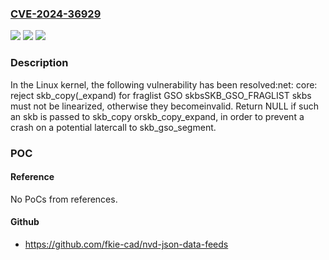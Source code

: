### [CVE-2024-36929](https://cve.mitre.org/cgi-bin/cvename.cgi?name=CVE-2024-36929)
![](https://img.shields.io/static/v1?label=Product&message=Linux&color=blue)
![](https://img.shields.io/static/v1?label=Version&message=3a1296a38d0c%3C%20faa83a7797f0%20&color=brighgreen)
![](https://img.shields.io/static/v1?label=Vulnerability&message=n%2Fa&color=brighgreen)

### Description

In the Linux kernel, the following vulnerability has been resolved:net: core: reject skb_copy(_expand) for fraglist GSO skbsSKB_GSO_FRAGLIST skbs must not be linearized, otherwise they becomeinvalid. Return NULL if such an skb is passed to skb_copy orskb_copy_expand, in order to prevent a crash on a potential latercall to skb_gso_segment.

### POC

#### Reference
No PoCs from references.

#### Github
- https://github.com/fkie-cad/nvd-json-data-feeds

